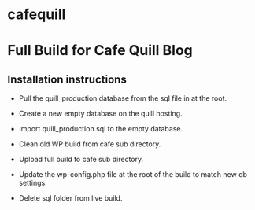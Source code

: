 cafequill
=========

# Full Build for Cafe Quill Blog #

## Installation instructions ##

* Pull the quill_production database from the sql file in at the root.

* Create a new empty database on the quill hosting.

* Import quill_production.sql to the empty database.

* Clean old WP build from cafe sub directory.

* Upload full build to cafe sub directory.

* Update the wp-config.php file at the root of the build to match new db settings.

* Delete sql folder from live build.